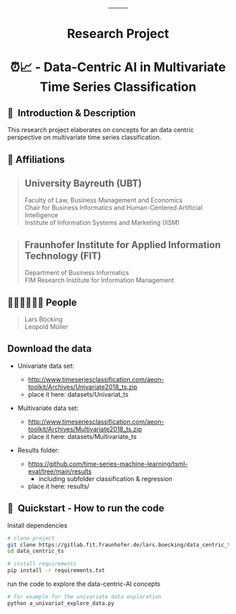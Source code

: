 <div align="center">
_______

# Research Project
# ⏰📈 - Data-Centric AI in Multivariate Time Series Classification 
</div>

## 📌  Introduction & Description

This research project elaborates on concepts for an data centric perspective on multivariate time series classification. 


## 🏫 Affiliations 
> ## **University Bayreuth (UBT)** <br>
> Faculty of Law, Business Management and Economics <br>
> Chair for Business Informatics and Human-Centered Artificial Intelligence <br>
> Institute of Information Systems and Marketing (IISM) <br>

> ## **Fraunhofer Institute for Applied Information Technology (FIT)** <br>
> Department of Business Informatics <br>
> FIM Research Institute for Information Management <br>


## 👨🏻‍🏫👩🏻‍🏫 People
> Lars Böcking <br>
> Leopold Müller  <br>


## Download the data
- Univariate data set: 
    - http://www.timeseriesclassification.com/aeon-toolkit/Archives/Univariate2018_ts.zip
    - place it here: datasets/Univariat_ts
- Multivariate data set: 
    - http://www.timeseriesclassification.com/aeon-toolkit/Archives/Multivariate2018_ts.zip
    - place it here: datasets/Multivariate_ts

- Results folder:
    - https://github.com/time-series-machine-learning/tsml-eval/tree/main/results
        - including subfolder classification & regression
    - place it here: results/

## 🚀  Quickstart - How to run the code 

Install dependencies

```bash
# clone project
git clone https://gitlab.fit.fraunhofer.de/lars.boecking/data_centric_ts.git
cd data_centric_ts

# install requirements
pip install -r requirements.txt
```

run the code to explore the data-centric-AI concepts

```bash
# for example for the univariate data exploration 
python a_univariat_explore_data.py 
```


